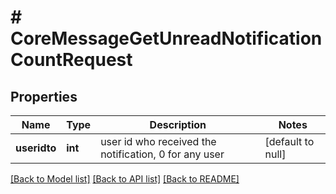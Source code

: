 # # CoreMessageGetUnreadNotificationCountRequest

## Properties

Name | Type | Description | Notes
------------ | ------------- | ------------- | -------------
**useridto** | **int** | user id who received the notification, 0 for any user | [default to null]

[[Back to Model list]](../../README.md#models) [[Back to API list]](../../README.md#endpoints) [[Back to README]](../../README.md)
